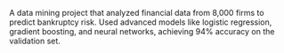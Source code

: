 A data mining project that analyzed financial data from 8,000 firms to predict bankruptcy risk. Used advanced models like logistic regression, gradient boosting, and neural networks, achieving 94% accuracy on the validation set.
